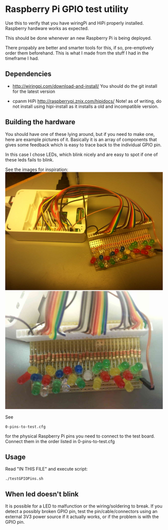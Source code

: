 # Raspberry Pi GPIO test utility

Use this to verify that you have wiringPi and HiPi properly installed.
Raspberry hardware works as expected.

This should be done whenever an new Raspberry Pi is being deployed.

There propably are better and smarter tools for this, if so, pre-emptively order them beforehand.
This is what I made from the stuff I had in the timeframe I had.

## Dependencies

- http://wiringpi.com/download-and-install/
  You should do the git install for the latest version

- cpanm HiPi
  http://raspberrypi.znix.com/hipidocs/
  Note! as of writing, do not install using hipi-install as it installs a old and incompatible version.

## Building the hardware

You should have one of these lying around, but if you need to make one, here are example pictures of it.
Basically it is an array of components that gives some feedback which is easy to trace back to the individual
GPIO pin.

In this case I chose LEDs, which blink nicely and are easy to spot if one of these leds fails to blink.

See the images for inspiration:
![test1](img/tester1.jpg)
![test2](img/tester2.jpg)

See

    0-pins-to-test.cfg

for the physical Raspberry Pi pins you need to connect to the test board. Connect them in the order listed
in 0-pins-to-test.cfg

## Usage

Read "IN THIS FILE" and execute script:

    ./testGPIOPins.sh

## When led doesn't blink

It is possible for a LED to malfunction or the wiring/soldering to break. If you detect a possibly broken
GPIO pin, test the pin/cable/connectors using an external 3V3 power source if it actually works, or if the
problem is with the GPIO pin.

